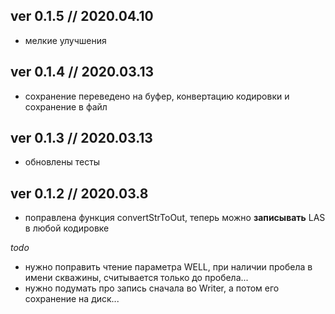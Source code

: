 ﻿## ver 0.1.5 // 2020.04.10 ##

- мелкие улучшения

## ver 0.1.4 // 2020.03.13 ##

- сохранение переведено на буфер, конвертацию кодировки и сохранение в файл

## ver 0.1.3 // 2020.03.13 ##

- обновлены тесты

## ver 0.1.2 // 2020.03.8 ##

- поправлена функция convertStrToOut, теперь можно __записывать__ LAS в любой кодировке

_todo_

   - нужно поправить чтение параметра WELL, при наличии пробела в имени скважины, считывается только до пробела...
   - нужно подумать про запись сначала во Writer, а потом его сохранение на диск...
